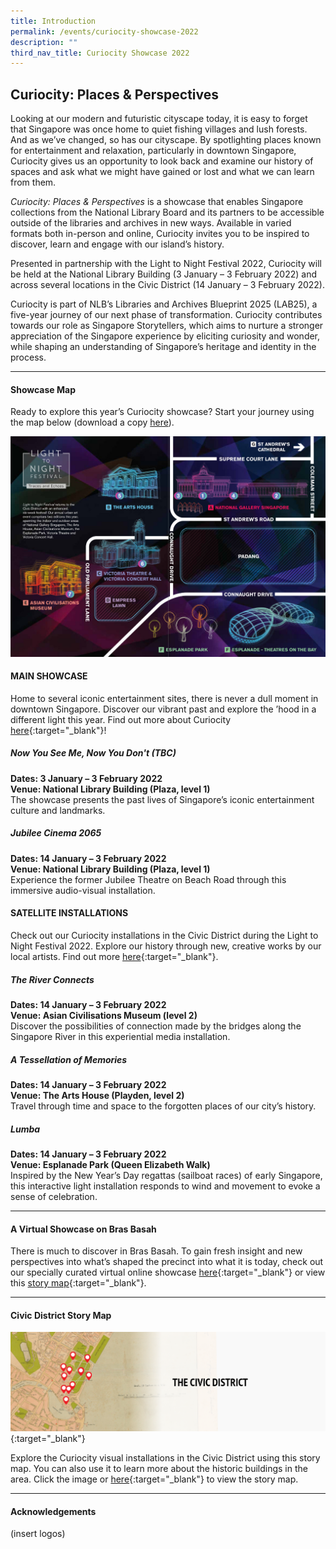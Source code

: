 ```yaml
---
title: Introduction
permalink: /events/curiocity-showcase-2022
description: ""
third_nav_title: Curiocity Showcase 2022
---
```

## **Curiocity: Places & Perspectives**
Looking at our modern and futuristic cityscape today, it is easy to forget that Singapore was once home to quiet fishing villages and lush forests. And as we’ve changed, so has our cityscape. By spotlighting places known for entertainment and relaxation, particularly in downtown Singapore, Curiocity gives us an opportunity to look back and examine our history of spaces and ask what we might have gained or lost and what we can learn from them.

*Curiocity: Places & Perspectives* is a showcase that enables Singapore collections from the National Library Board and its partners to be accessible outside of the libraries and archives in new ways. Available in varied formats both in-person and online, Curiocity invites you to be inspired to discover, learn and engage with our island’s history.

Presented in partnership with the Light to Night Festival 2022, Curiocity will be held at the National Library Building (3 January – 3 February 2022) and across several locations in the Civic District (14 January – 3 February 2022).

Curiocity is part of NLB’s Libraries and Archives Blueprint 2025 (LAB25), a five-year journey of our next phase of transformation. Curiocity contributes towards our role as Singapore Storytellers, which aims to nurture a stronger appreciation of the Singapore experience by eliciting curiosity and wonder, while shaping an understanding of Singapore’s heritage and identity in the process.


___

#### **Showcase Map**

Ready to explore this year’s Curiocity showcase? Start your journey using the map below (download a copy [here](/files/sample-light-map.pdf)). 

![Alt text for image on Isomer site](/images/sample_light_map.jpg)


#### **MAIN SHOWCASE**
Home to several iconic entertainment sites, there is never a dull moment in downtown Singapore. Discover our vibrant past and explore the ’hood in a different light this year. Find out more about Curiocity [here](https://curiocity.nlb.gov.sg/events/curiocity-showcase-2022/main){:target="_blank"}!

##### **Now You See Me, Now You Don't (TBC)**
**Dates: 3 January – 3 February 2022
<br>Venue: National Library Building (Plaza, level 1)**
<br>The showcase presents the past lives of Singapore’s iconic entertainment culture and landmarks.
<br>
##### **Jubilee Cinema 2065**
**Dates: 14 January – 3 February 2022
<br>Venue: National Library Building (Plaza, level 1)**
<br>Experience the former Jubilee Theatre on Beach Road through this immersive audio-visual installation.

#### **SATELLITE INSTALLATIONS**
Check out our Curiocity installations in the Civic District during the Light to Night Festival 2022. Explore our history through new, creative works by our local artists. Find out more [here](https://curiocity.nlb.gov.sg/events/curiocity-showcase-2022/satellite){:target="_blank"}.

##### **The River Connects**
**Dates: 14 January – 3 February 2022
<br>Venue: Asian Civilisations Museum (level 2)**
<br>Discover the possibilities of connection made by the bridges along the Singapore River in this experiential media installation.
<br>
##### **A Tessellation of Memories**
**Dates: 14 January – 3 February 2022
<br>Venue: The Arts House (Playden, level 2)**
<br>Travel through time and space to the forgotten places of our city’s history.
<br>
##### **Lumba**
**Dates: 14 January – 3 February 2022
<br>Venue: Esplanade Park (Queen Elizabeth Walk)**
<br>Inspired by the New Year’s Day regattas (sailboat races) of early Singapore, this interactive light installation responds to wind and movement to evoke a sense of celebration.

________

#### **A Virtual Showcase on Bras Basah**

There is much to discover in Bras Basah. To gain fresh insight and new perspectives into what’s shaped the precinct into what it is today, check out our specially curated virtual online showcase [here](https://curiocity.nlb.gov.sg/singapore-visualised/virtual-showcase/bb-intro){:target="_blank"} or view this [story map](https://uploads.knightlab.com/storymapjs/04f5c05311b7e48aadefd0cdd269c308/bras-basah-the-complete-story-map/index.html){:target="_blank"}.


________

#### **Civic District Story Map**

[![Alt text for image on Isomer site](/images/storymap-image-civic-district-1.png)](https://uploads.knightlab.com/storymapjs/04f5c05311b7e48aadefd0cdd269c308/padang-3/index.html){:target="_blank"}

Explore the Curiocity visual installations in the Civic District using this story map. You can also use it to learn more about the historic buildings in the area. Click the image or [here](https://uploads.knightlab.com/storymapjs/04f5c05311b7e48aadefd0cdd269c308/padang-3/index.html){:target="_blank"} to view the story map.

________

#### **Acknowledgements**

(insert logos)